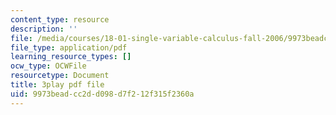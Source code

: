 ```yaml
---
content_type: resource
description: ''
file: /media/courses/18-01-single-variable-calculus-fall-2006/9973beadcc2dd098d7f212f315f2360a_ShGBRUx2ub8.pdf
file_type: application/pdf
learning_resource_types: []
ocw_type: OCWFile
resourcetype: Document
title: 3play pdf file
uid: 9973bead-cc2d-d098-d7f2-12f315f2360a
---
```

